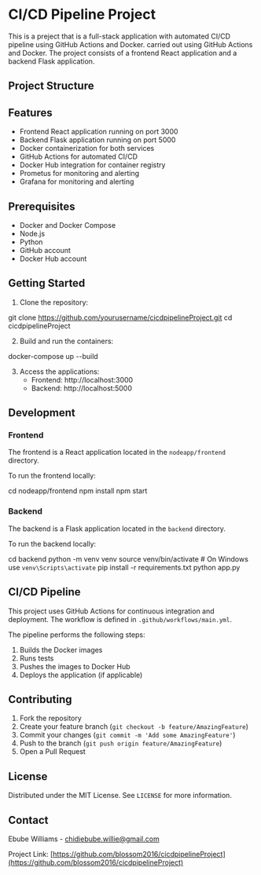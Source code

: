 # CI/CD Pipeline Project

This is a preject that is a full-stack application with automated CI/CD pipeline using GitHub Actions and Docker.
carried out using GitHub Actions and Docker. The project consists of a frontend React application and a backend Flask application.

## Project Structure

## Features

- Frontend React application running on port 3000
- Backend Flask application running on port 5000
- Docker containerization for both services
- GitHub Actions for automated CI/CD
- Docker Hub integration for container registry
- Prometus for monitoring and alerting
- Grafana for monitoring and alerting

## Prerequisites

- Docker and Docker Compose
- Node.js
- Python
- GitHub account
- Docker Hub account

## Getting Started

1. Clone the repository:

git clone https://github.com/yourusername/cicdpipelineProject.git
cd cicdpipelineProject


2. Build and run the containers:

docker-compose up --build


3. Access the applications:
   - Frontend: http://localhost:3000
   - Backend: http://localhost:5000

## Development

### Frontend

The frontend is a React application located in the `nodeapp/frontend` directory.

To run the frontend locally:


cd nodeapp/frontend
npm install
npm start


### Backend

The backend is a Flask application located in the `backend` directory.

To run the backend locally:


cd backend
python -m venv venv
source venv/bin/activate  # On Windows use `venv\Scripts\activate`
pip install -r requirements.txt
python app.py


## CI/CD Pipeline

This project uses GitHub Actions for continuous integration and deployment. The workflow is defined in `.github/workflows/main.yml`.

The pipeline performs the following steps:
1. Builds the Docker images
2. Runs tests
3. Pushes the images to Docker Hub
4. Deploys the application (if applicable)

## Contributing

1. Fork the repository
2. Create your feature branch (`git checkout -b feature/AmazingFeature`)
3. Commit your changes (`git commit -m 'Add some AmazingFeature'`)
4. Push to the branch (`git push origin feature/AmazingFeature`)
5. Open a Pull Request

## License

Distributed under the MIT License. See `LICENSE` for more information.

## Contact

Ebube Williams - chidiebube.willie@gmail.com

Project Link: [https://github.com/blossom2016/cicdpipelineProject](https://github.com/blossom2016/cicdpipelineProject)
